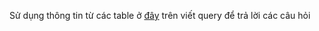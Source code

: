 Sử dụng thông tin từ các table ở [đây](https://docs.google.com/document/d/1g1z7spFia0QoJnZ-7aWFZ4V7rCkNj1OJWFi3dGKjwtM/edit?usp=sharing) trên viết query để trả lời các câu hỏi

